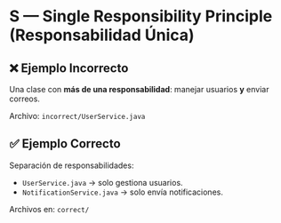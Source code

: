 # S — Single Responsibility Principle (Responsabilidad Única)

## ❌ Ejemplo Incorrecto
Una clase con **más de una responsabilidad**: manejar usuarios **y** enviar correos.

Archivo: `incorrect/UserService.java`

## ✅ Ejemplo Correcto
Separación de responsabilidades:
- `UserService.java` → solo gestiona usuarios.
- `NotificationService.java` → solo envía notificaciones.

Archivos en: `correct/`
